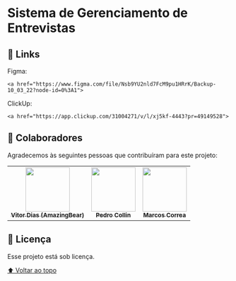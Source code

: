 # Sistema de Gerenciamento de Entrevistas

<!---Esses são exemplos. Veja https://shields.io para outras pessoas ou para personalizar este conjunto de escudos. Você pode querer incluir dependências, status do projeto e informações de licença aqui--->


<!-- <img src="imgsReadme/home.png" alt="Home"> -->

## 🚀 Links <Projeto hotel>

Figma:
```
<a href="https://www.figma.com/file/Nsb9YU2nld7FcM9pu1HRrK/Backup-10_03_22?node-id=0%3A1">
```
ClickUp:
```
<a href="https://app.clickup.com/31004271/v/l/xj5kf-4443?pr=49149528">
```

## 🤝 Colaboradores

Agradecemos às seguintes pessoas que contribuíram para este projeto:

<table>
  <tr>
    <td align="center">
      <a href="https://github.com/AmazingBear">
        <img src="https://avatars.githubusercontent.com/u/70549168?v=4" width="100px;" alt=""/><br>
        <sub>
          <b>Vitor Dias (AmazingBear) </b>
        </sub>
      </a>
    </td>
    <td align="center">
      <a href="https://github.com/PedroCollin">
        <img src="https://avatars.githubusercontent.com/u/67438145?v=4" width="100px;" alt=""/><br>
        <sub>
          <b>Pedro Collin</b>
        </sub>
      </a>
    </td>
    <td align="center">
      <a href="https://github.com/Marcos-VNC">
        <img src="https://avatars.githubusercontent.com/u/75021765?s=400&u=7fe48327781a8621cd86f3b4f11f8700107c4e8c&v=4" width="100px;" alt=""/><br>
        <sub>
          <b>Marcos Correa</b>
        </sub>
      </a>
    </td>
  </tr>
</table>

## 📝 Licença

Esse projeto está sob licença.

[⬆ Voltar ao topo](#sistema_entrevista)<br>
